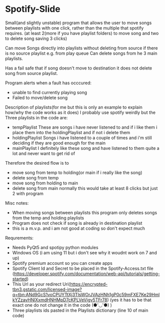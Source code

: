 # Spotify-Slide

Small(and slightly unstable) program that allows the user to move songs between playlists with one click,
rather than the multiple that spotify requires. 
(at least 2(more if you have playlist folders) to move song and two to delete song saving 3 clicks)

Can move Songs directly into playlists without deleting from source if there is no source playlist e.g. from play queue
Can delete songs from he 3 main playlists.

Has a fail safe that if song doesn't move to destination it does not delete song from source playlist.

Program alerts when a fault has occcured:
- unable to find currently playing song
- Failed to move/delete song

Description of playlists(for me but this is only an example to explain how/why the code works as it does)
  I probably use spotify weirdly but the Three playlists in the code are:
  - tempPlaylist
      These are songs i have never listened to and if i like them i place them into the holdingPlaylist and if not i delete them
  - holdingPlaylist
      Songs i have listened to a couple of times and i'm still deciding if they are good enough for the main
  - mainPlaylist
      I definitely like these song and have listened to them quite a lot and never want to get rid of
      
  Therefore the desired flow is to
  - move song from temp to holding(or main if i really like the song)
  - delete song from temp
  - move song from holding to main
  - delete song from main
  normally this would take at least 8 clicks but just 2 with program
  
Misc notes:
- When moving songs between playlists this program only deletes songs from the temp and holding playlists
- Program does not check if song is already in destination playlist
- this is a m.v.p. and i am not good at coding so don't expect much

Requrements:
- Needs PyQt5 and spotipy python modules
- Windows OS (i am using 11 but i don't see why it woudnt work on 7 and up)
- Spotify premium account so you can create apps
- Spotify Client Id and Secret to be placed in the Spotify-Access.txt file
  (https://developer.spotify.com/documentation/web-api/tutorials/getting-started)
- This Url as your redirect Uri(https://encrypted-tbn3.gstatic.com/licensed-image?q=tbn:ANd9GcS1voCPUYTtXj3TlsWOrJVAzHNh1gP0c59mFXE7Ke29HmlkYZzavHNlXxmdHNHMpD7cKPLVeVigv5TFr78)
  (yes it has to be that exact one do not change it in the code (●'◡'●) )
- Three playlists ids pasted in the Playlists dictionary (line 10 of main code)
  
